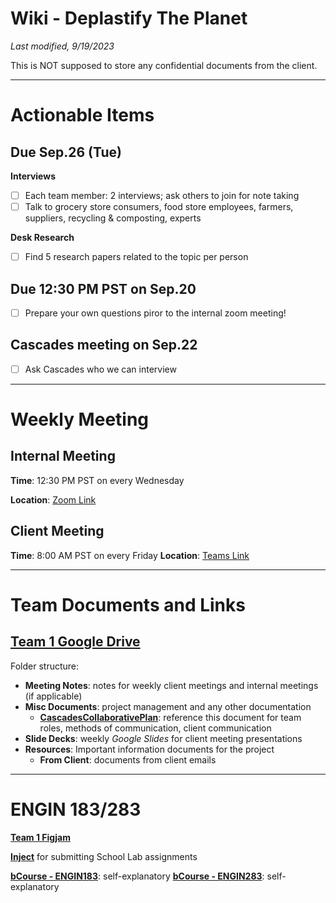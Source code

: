 # Wiki - Deplastify The Planet
_Last modified, 9/19/2023_

This is NOT supposed to store any confidential documents from the client. 

---

# Actionable Items
## Due Sep.26 (Tue)
**Interviews**
- [ ] Each team member: 2 interviews; ask others to join for note taking
- [ ] Talk to grocery store consumers, food store employees, farmers, suppliers, recycling & composting, experts

**Desk Research**
- [ ] Find 5 research papers related to the topic per person

## Due 12:30 PM PST on Sep.20
- [ ] Prepare your own questions piror to the internal zoom meeting!

## Cascades meeting on Sep.22
- [ ] Ask Cascades who we can interview 

---

# Weekly Meeting
## Internal Meeting
**Time**: 12:30 PM PST on every Wednesday

**Location**: [Zoom Link](https://berkeley.zoom.us/j/92093130873)

## Client Meeting
**Time**: 8:00 AM PST on every Friday
**Location**: [Teams Link](https://teams.microsoft.com/l/meetup-join/19%3ameeting_ZDgxZTU3MDYtNTc4ZC00MmJhLTk5NjEtZDg0OGNiNmNjNGM1%40thread.v2/0?context=%7b%22Tid%22%3a%22a866874a-d0e3-4a03-a79d-4c893ab51296%22%2c%22Oid%22%3a%224eb4c4e8-8cad-4cc8-8ddd-e1bd4dda7628%22%7d)

---

# Team Documents and Links
## [Team 1 Google Drive](https://drive.google.com/drive/folders/1PDqxZtpeOi813AJrmDiY6HD1R1iOvQEK)
Folder structure: 
- **Meeting Notes**: notes for weekly client meetings and internal meetings (if applicable)
- **Misc Documents**: project management and any other documentation
    - **[CascadesCollaborativePlan](https://docs.google.com/document/d/1w46QnvP1ylPyCG71r593D_U1WQ6PHnUq/edit)**: reference this document for team roles, methods of communication, client communication
- **Slide Decks**: weekly _Google Slides_ for client meeting presentations
- **Resources**: Important information documents for the project
    - **From Client**: documents from client emails

---

# ENGIN 183/283
**[Team 1 Figjam](https://www.figma.com/file/lrlvVPdnpMuoxEDLLUpcPp/Team-1---Cascades?type=whiteboard&node-id=0-1&t=8WiBsdKia6Hst7si-0)**

**[Inject](https://inject.theschoolab.com/signin)** for submitting School Lab assignments

**[bCourse - ENGIN183](https://bcourses.berkeley.edu/courses/1529574)**: self-explanatory
**[bCourse - ENGIN283](https://bcourses.berkeley.edu/courses/1529574)**: self-explanatory

